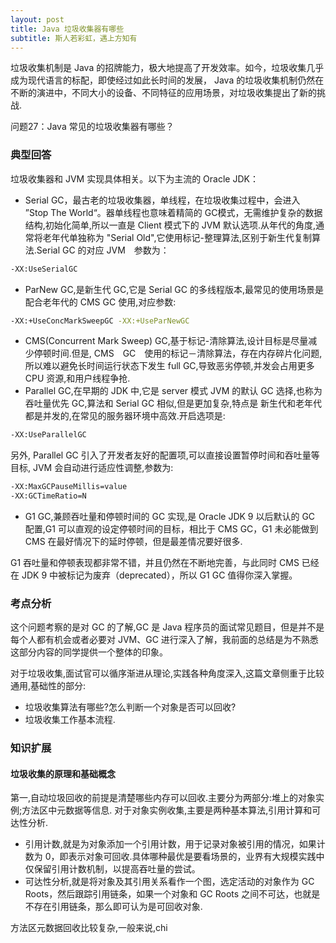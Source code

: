 ```yaml
---
layout: post
title: Java 垃圾收集器有哪些
subtitle: 斯人若彩虹，遇上方知有
---
```

垃圾收集机制是 Java 的招牌能力，极大地提高了开发效率。如今，垃圾收集几乎成为现代语言的标配，即使经过如此长时间的发展， Java 的垃圾收集机制仍然在不断的演进中，不同大小的设备、不同特征的应用场景，对垃圾收集提出了新的挑战.

问题27：Java 常见的垃圾收集器有哪些？

### 典型回答
垃圾收集器和 JVM 实现具体相关。以下为主流的 Oracle JDK：
* Serial GC，最古老的垃圾收集器，单线程，在垃圾收集过程中，会进入 ”Stop The World“。器单线程也意味着精简的 GC模式，无需维护复杂的数据结构,初始化简单,所以一直是 Client 模式下的 JVM 默认选项.从年代的角度,通常将老年代单独称为 "Serial Old",它使用标记-整理算法,区别于新生代复制算法.Serial GC 的对应 JVM　参数为：

~~~　bash
-XX:UseSerialGC
~~~

* ParNew GC,是新生代 GC,它是 Serial GC 的多线程版本,最常见的使用场景是配合老年代的 CMS GC 使用,对应参数:

~~~ bash
-XX:+UseConcMarkSweepGC -XX:+UseParNewGC
~~~

* CMS(Concurrent Mark Sweep) GC,基于标记-清除算法,设计目标是尽量减少停顿时间.但是, CMS　GC　使用的标记－清除算法，存在内存碎片化问题,所以难以避免长时间运行状态下发生 full GC,导致恶劣停顿,并发会占用更多 CPU 资源,和用户线程争抢.
* Parallel GC,在早期的 JDK 中,它是 server 模式 JVM 的默认 GC 选择,也称为 吞吐量优先 GC,算法和 Serial GC 相似,但是更加复杂,特点是 新生代和老年代都是并发的,在常见的服务器环境中高效.开启选项是:

~~~bash
-XX:UseParallelGC
~~~

另外, Parallel GC 引入了开发者友好的配置项,可以直接设置暂停时间和吞吐量等目标, JVM 会自动进行适应性调整,参数为:
~~~ bash
-XX:MaxGCPauseMillis=value
-XX:GCTimeRatio=N
~~~

* G1 GC,兼顾吞吐量和停顿时间的 GC 实现,是 Oracle JDK 9 以后默认的 GC 配置,G1 可以直观的设定停顿时间的目标，相比于 CMS GC，G1 未必能做到 CMS 在最好情况下的延时停顿，但是最差情况要好很多.

G1 吞吐量和停顿表现都非常不错，并且仍然在不断地完善，与此同时 CMS 已经在 JDK 9 中被标记为废弃（deprecated），所以 G1 GC 值得你深入掌握。

### 考点分析
这个问题考察的是对 GC 的了解,GC 是 Java 程序员的面试常见题目，但是并不是每个人都有机会或者必要对 JVM、GC 进行深入了解，我前面的总结是为不熟悉这部分内容的同学提供一个整体的印象。

对于垃圾收集,面试官可以循序渐进从理论,实践各种角度深入,这篇文章侧重于比较通用,基础性的部分:
* 垃圾收集算法有哪些?怎么判断一个对象是否可以回收?
* 垃圾收集工作基本流程.

### 知识扩展
#### 垃圾收集的原理和基础概念
第一,自动垃圾回收的前提是清楚哪些内存可以回收.主要分为两部分:堆上的对象实例;方法区中元数据等信息.
对于对象实例收集,主要是两种基本算法,引用计算和可达性分析.

* 引用计数,就是为对象添加一个引用计数，用于记录对象被引用的情况，如果计数为 0，即表示对象可回收.具体哪种最优是要看场景的，业界有大规模实践中仅保留引用计数机制，以提高吞吐量的尝试。
* 可达性分析,就是将对象及其引用关系看作一个图，选定活动的对象作为 GC Roots，然后跟踪引用链条，如果一个对象和 GC Roots 之间不可达，也就是不存在引用链条，那么即可认为是可回收对象.

方法区元数据回收比较复杂,一般来说,chi